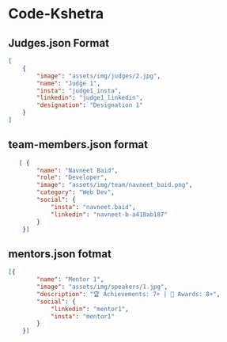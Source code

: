 # Code-Kshetra

## Judges.json Format
```json
[
    {
        "image": "assets/img/judges/2.jpg",
        "name": "Judge 1",
        "insta": "judge1_insta",
        "linkedin": "judge1_linkedin",
        "designation": "Designation 1"
    }
]
```

## team-members.json format
```json
   [ {
        "name": "Navneet Baid",
        "role": "Developer",
        "image": "assets/img/team/navneet_baid.png",
        "category": "Web Dev",
        "social": {
            "insta": "navneet.baid",
            "linkedin": "navneet-b-a418ab187"
        }
    }]
```

## mentors.json fotmat
```json
[{
        "name": "Mentor 1",
        "image": "assets/img/speakers/1.jpg",
        "description": "🏆 Achievements: 7+ | 🏅 Awards: 8+",
        "social": {
            "linkedin": "mentor1",
            "insta": "mentor1"
        }
    }]
```
